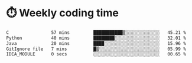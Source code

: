 
# :stopwatch: Weekly coding time
<!--START_SECTION:waka-->

```txt
C                57 mins         ███████████▒░░░░░░░░░░░░░   45.21 %
Python           40 mins         ████████░░░░░░░░░░░░░░░░░   32.01 %
Java             20 mins         ████░░░░░░░░░░░░░░░░░░░░░   15.96 %
GitIgnore file   7 mins          █▒░░░░░░░░░░░░░░░░░░░░░░░   05.99 %
IDEA_MODULE      0 secs          ░░░░░░░░░░░░░░░░░░░░░░░░░   00.65 %
```

<!--END_SECTION:waka-->


<!-- <p> <img src="https://github-readme-stats.vercel.app/api?username=cozgerest&show_icons=true&hide_border=false" />  </p> -->

